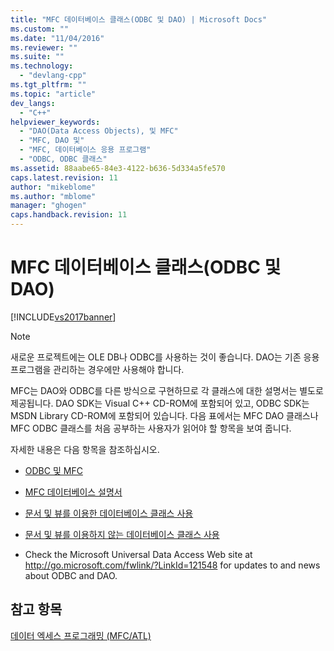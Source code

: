 ```yaml
---
title: "MFC 데이터베이스 클래스(ODBC 및 DAO) | Microsoft Docs"
ms.custom: ""
ms.date: "11/04/2016"
ms.reviewer: ""
ms.suite: ""
ms.technology: 
  - "devlang-cpp"
ms.tgt_pltfrm: ""
ms.topic: "article"
dev_langs: 
  - "C++"
helpviewer_keywords: 
  - "DAO(Data Access Objects), 및 MFC"
  - "MFC, DAO 및"
  - "MFC, 데이터베이스 응용 프로그램"
  - "ODBC, ODBC 클래스"
ms.assetid: 88aabe65-84e3-4122-b636-5d334a5fe570
caps.latest.revision: 11
author: "mikeblome"
ms.author: "mblome"
manager: "ghogen"
caps.handback.revision: 11
---
```

# MFC 데이터베이스 클래스(ODBC 및 DAO)
[!INCLUDE[vs2017banner](../assembler/inline/includes/vs2017banner.md)]

> [!NOTE]
>  새로운 프로젝트에는 OLE DB나 ODBC를 사용하는 것이 좋습니다.  DAO는 기존 응용 프로그램을 관리하는 경우에만 사용해야 합니다.  
  
 MFC는 DAO와 ODBC를 다른 방식으로 구현하므로 각 클래스에 대한 설명서는 별도로 제공됩니다.  DAO SDK는 Visual C\+\+ CD\-ROM에 포함되어 있고, ODBC SDK는 MSDN Library CD\-ROM에 포함되어 있습니다.  다음 표에서는 MFC DAO 클래스나 MFC ODBC 클래스를 처음 공부하는 사용자가 읽어야 할 항목을 보여 줍니다.  
  
 자세한 내용은 다음 항목을 참조하십시오.  
  
-   [ODBC 및 MFC](../data/odbc/odbc-and-mfc.md)  
  
-   [MFC 데이터베이스 설명서](../data/mfc-database-documentation.md)  
  
-   [문서 및 뷰를 이용한 데이터베이스 클래스 사용](../data/mfc-using-database-classes-with-documents-and-views.md)  
  
-   [문서 및 뷰를 이용하지 않는 데이터베이스 클래스 사용](../data/mfc-using-database-classes-without-documents-and-views.md)  
  
-   Check the Microsoft Universal Data Access Web site at [http:\/\/go.microsoft.com\/fwlink\/?LinkId\=121548](http://go.microsoft.com/fwlink/?LinkId=121548) for updates to and news about ODBC and DAO.  
  
## 참고 항목  
 [데이터 엑세스 프로그래밍 \(MFC\/ATL\)](../data/data-access-programming-mfc-atl.md)